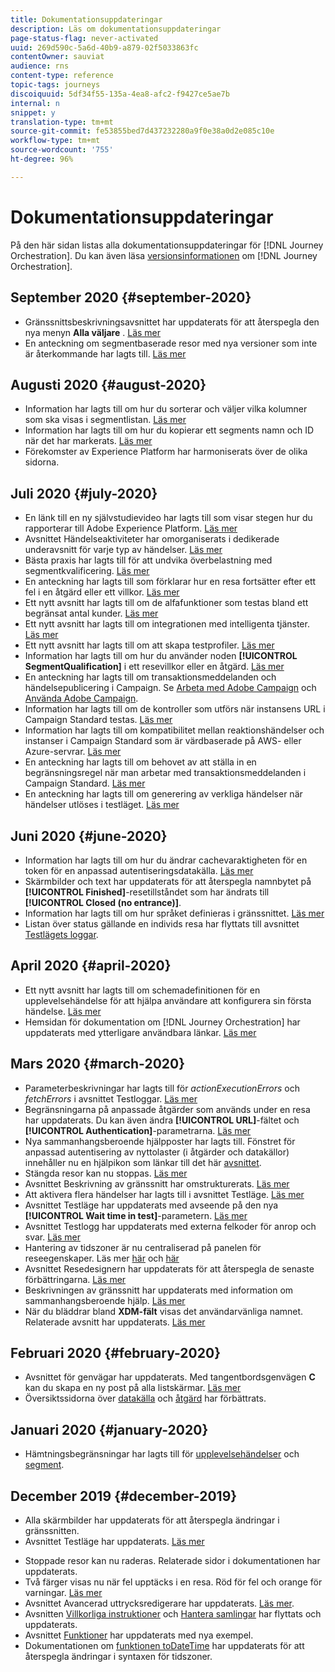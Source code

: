 ```yaml
---
title: Dokumentationsuppdateringar
description: Läs om dokumentationsuppdateringar
page-status-flag: never-activated
uuid: 269d590c-5a6d-40b9-a879-02f5033863fc
contentOwner: sauviat
audience: rns
content-type: reference
topic-tags: journeys
discoiquuid: 5df34f55-135a-4ea8-afc2-f9427ce5ae7b
internal: n
snippet: y
translation-type: tm+mt
source-git-commit: fe53855bed7d437232280a9f0e38a0d2e085c10e
workflow-type: tm+mt
source-wordcount: '755'
ht-degree: 96%

---
```



# Dokumentationsuppdateringar

På den här sidan listas alla dokumentationsuppdateringar för [!DNL Journey Orchestration].
Du kan även läsa [versionsinformationen](../release-notes/release-notes.md) om [!DNL Journey Orchestration].

## September 2020 {#september-2020}

* Gränssnittsbeskrivningsavsnittet har uppdaterats för att återspegla den nya menyn **Alla väljare** . [Läs mer](../about/user-interface.md)
* En anteckning om segmentbaserade resor med nya versioner som inte är återkommande har lagts till. [Läs mer](../alpha/alpha-segment-trigger.md)

## Augusti 2020 {#august-2020}

* Information har lagts till om hur du sorterar och väljer vilka kolumner som ska visas i segmentlistan. [Läs mer](../building-journeys/segment-qualification-events.md)
* Information har lagts till om hur du kopierar ett segments namn och ID när det har markerats. [Läs mer](../building-journeys/segment-qualification-events.md)
* Förekomster av Experience Platform har harmoniserats över de olika sidorna.

## Juli 2020 {#july-2020}

* En länk till en ny självstudievideo har lagts till som visar stegen hur du rapporterar till Adobe Experience Platform. [Läs mer](../building-journeys/sharing-overview.md)
* Avsnittet Händelseaktiviteter har omorganiserats i dedikerade underavsnitt för varje typ av händelser. [Läs mer](../building-journeys/event-activities.md)
* Bästa praxis har lagts till för att undvika överbelastning med segmentkvalificering. [Läs mer](../building-journeys/segment-qualification-events.md#speed-segment-qualification)
* En anteckning har lagts till som förklarar hur en resa fortsätter efter ett fel i en åtgärd eller ett villkor. [Läs mer](../about/troubleshooting.md#section_h3q_kqk_fhb)
* Ett nytt avsnitt har lagts till om de alfafunktioner som testas bland ett begränsat antal kunder. [Läs mer](../alpha/alpha-overview.md)
* Ett nytt avsnitt har lagts till om integrationen med intelligenta tjänster. [Läs mer](../ai-services/ai-services-overview.md)
* Ett nytt avsnitt har lagts till om att skapa testprofiler. [Läs mer](../building-journeys/testing-the-journey.md#create-test-profile)
* Information har lagts till om hur du använder noden **[!UICONTROL SegmentQualification]** i ett resevillkor eller en åtgärd. [Läs mer](../building-journeys/segment-qualification-events.md)
* En anteckning har lagts till om transaktionsmeddelanden och händelsepublicering i Campaign. Se [Arbeta med Adobe Campaign](../action/working-with-adobe-campaign.md) och [Använda Adobe Campaign](../building-journeys/using-adobe-campaign-actions.md).
* Information har lagts till om de kontroller som utförs när instansens URL i Campaign Standard testas. [Läs mer](../action/working-with-adobe-campaign.md)
* Information har lagts till om kompatibilitet mellan reaktionshändelser och instanser i Campaign Standard som är värdbaserade på AWS- eller Azure-servrar. [Läs mer](../building-journeys/reaction-events.md)
* En anteckning har lagts till om behovet av att ställa in en begränsningsregel när man arbetar med transaktionsmeddelanden i Campaign Standard. [Läs mer](../action/working-with-adobe-campaign.md)
* En anteckning har lagts till om generering av verkliga händelser när händelser utlöses i testläget. [Läs mer](../building-journeys/testing-the-journey.md#firing_events)

## Juni 2020 {#june-2020}

* Information har lagts till om hur du ändrar cachevaraktigheten för en token för en anpassad autentiseringsdatakälla. [Läs mer](../datasource/external-data-sources.md#section_wjp_nl5_nhb)
* Skärmbilder och text har uppdaterats för att återspegla namnbytet på **[!UICONTROL Finished]**-resetillståndet som har ändrats till **[!UICONTROL Closed (no entrance)]**.
* Information har lagts till om hur språket definieras i gränssnittet. [Läs mer](../about/user-interface.md)
* Listan över status gällande en individs resa har flyttats till avsnittet [Testlägets loggar](../building-journeys/testing-the-journey.md#viewing_logs).

## April 2020 {#april-2020}

* Ett nytt avsnitt har lagts till om schemadefinitionen för en upplevelsehändelse för att hjälpa användare att konfigurera sin första händelse. [Läs mer](../event/experience-event-schema.md)
* Hemsidan för dokumentation om [!DNL Journey Orchestration] har uppdaterats med ytterligare användbara länkar. [Läs mer](../../journey-orchestration-home.md)

## Mars 2020 {#march-2020}

* Parameterbeskrivningar har lagts till för _actionExecutionErrors_ och _fetchErrors_ i avsnittet Testloggar. [Läs mer](../building-journeys/testing-the-journey.md#viewing_logs)
* Begränsningarna på anpassade åtgärder som används under en resa har uppdaterats. Du kan även ändra **[!UICONTROL URL]**-fältet och **[!UICONTROL Authentication]**-parametrarna. [Läs mer](../action/about-custom-action-configuration.md)
* Nya sammanhangsberoende hjälpposter har lagts till. Fönstret för anpassad autentisering av nyttolaster (i åtgärder och datakällor) innehåller nu en hjälpikon som länkar till det här [avsnittet](../datasource/external-data-sources.md#section_wjp_nl5_nhb).
* Stängda resor kan nu stoppas. [Läs mer](../building-journeys/using-the-journey-designer.md)
* Avsnittet Beskrivning av gränssnitt har omstrukturerats. [Läs mer](../about/user-interface.md)
* Att aktivera flera händelser har lagts till i avsnittet Testläge. [Läs mer](../building-journeys/testing-the-journey.md#firing_events)
* Avsnittet Testläge har uppdaterats med avseende på den nya **[!UICONTROL Wait time in test]**-parametern. [Läs mer](../building-journeys/testing-the-journey.md)
* Avsnittet Testlogg har uppdaterats med externa felkoder för anrop och svar. [Läs mer](../building-journeys/testing-the-journey.md#viewing_logs)
* Hantering av tidszoner är nu centraliserad på panelen för reseegenskaper. Läs mer [här](../building-journeys/changing-properties.md#timezone) och [här](../building-journeys/timezone-management.md)
* Avsnittet Resedesignern har uppdaterats för att återspegla de senaste förbättringarna. [Läs mer](../building-journeys/using-the-journey-designer.md)
* Beskrivningen av gränssnitt har uppdaterats med information om sammanhangsberoende hjälp. [Läs mer](../about/user-interface.md#section_ksq_zr1_ffb)
* När du bläddrar bland **XDM-fält** visas det användarvänliga namnet. Relaterade avsnitt har uppdaterats. [Läs mer](../about/user-interface.md#friendly-names-display)

## Februari 2020 {#february-2020}

* Avsnittet för genvägar har uppdaterats. Med tangentbordsgenvägen **C** kan du skapa en ny post på alla listskärmar. [Läs mer](../about/user-interface.md#section_ksq_zr1_ffb)
* Översiktssidorna över [datakälla](../datasource/about-data-sources.md) och [åtgärd](../action/action.md) har förbättrats.

## Januari 2020 {#january-2020}

* Hämtningsbegränsningar har lagts till för [upplevelsehändelser](../datasource/adobe-experience-platform-data-source.md) och [segment](../functions/functioninsegment.md).

<!--* The [getBestSendTime documentation](../functions/functiongetbestsendtime.md) has been updated.-->

## December 2019 {#december-2019}

* Alla skärmbilder har uppdaterats för att återspegla ändringar i gränssnitten.
* Avsnittet Testläge har uppdaterats. [Läs mer](../building-journeys/testing-the-journey.md)
<!--* A warning has been added in the [email send time optimization](../building-journeys/wait-activity.md) and [predictive fatigue scores](../ai-services/leveraging-fatigue-scores.md) sections. These capabilities are only available to customers who use the [Adobe Experience Platform Data Connector](https://docs.adobe.com/content/help/en/campaign-standard/using/developing/mapping-campaign-and-aep-data/aep-about-data-connector.html).-->
* Stoppade resor kan nu raderas. Relaterade sidor i dokumentationen har uppdaterats.
* Två färger visas nu när fel upptäcks i en resa. Röd för fel och orange för varningar. [Läs mer](../about/troubleshooting.md)
* Avsnittet Avancerad uttrycksredigerare har uppdaterats. [Läs mer](../expression/expressionadvanced.md).
* Avsnitten [Villkorliga instruktioner](../expression/conditional-instruction.md) och [Hantera samlingar](../expression/collection-management-functions.md) har flyttats och uppdaterats.
* Avsnittet [Funktioner](../expression/functions.md) har uppdaterats med nya exempel.
* Dokumentationen om [funktionen toDateTime](../functions/functiontodatetime.md) har uppdaterats för att återspegla ändringar i syntaxen för tidszoner.
